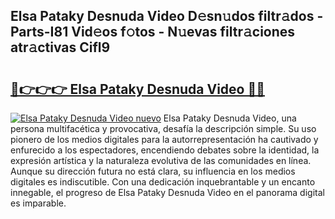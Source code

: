 ## Elsa Pataky Desnuda Video D𝚎sn𝚞dos filtr𝚊dos - Parts-I81 Vid𝚎os f𝚘tos - N𝚞evas filtr𝚊ciones atr𝚊ctivas Cifl9

# <h2><a href="http://mb7d6rb.tromn.icu/?c=Elsa+Pataky+Desnuda+Video">🔗👉👉👉 Elsa Pataky Desnuda Video 🔗🔗</a></h2>

[![Elsa Pataky Desnuda Video nuevo](https://i.imgur.com/pEAQMta.gif)](http://mb7d6rb.tromn.icu/?c=Elsa+Pataky+Desnuda+Video)
Elsa Pataky Desnuda Video, una persona multifacética y provocativa, desafía la descripción simple. Su uso pionero de los medios digitales para la autorrepresentación ha cautivado y enfurecido a los espectadores, encendiendo debates sobre la identidad, la expresión artística y la naturaleza evolutiva de las comunidades en línea. Aunque su dirección futura no está clara, su influencia en los medios digitales es indiscutible. Con una dedicación inquebrantable y un encanto innegable, el progreso de Elsa Pataky Desnuda Video en el panorama digital es imparable.
